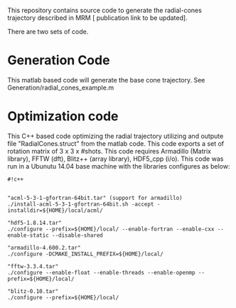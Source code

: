 This repository contains source code to generate the radial-cones trajectory described in MRM [ publication link to be updated]. 

There are two sets of code.

# Generation Code #
This matlab based code will generate the base cone trajectory.  See Generation/radial_cones_example.m

# Optimization code #
This C++ based code optimizing the radial trajectory utilizing and outpute file "RadialCones.struct" from the matlab code. This code exports a set of rotation matrix of 3 x 3 x #shots. This code requires Armadillo (Matrix library), FFTW (dft), Blitz++ (array library), HDF5_cpp (i/o).  This code was run in a Ubunutu 14.04 base machine with the libraries configures as below:

```
#!c++


"acml-5-3-1-gfortran-64bit.tar" (support for armadillo)
./install-acml-5-3-1-gfortran-64bit.sh -accept -installdir=${HOME}/local/acml/  

"hdf5-1.8.14.tar"
./configure --prefix=${HOME}/local/ --enable-fortran --enable-cxx --enable-static --disable-shared  

"armadillo-4.600.2.tar"
./configure -DCMAKE_INSTALL_PREFIX=${HOME}/local/   

"fftw-3.3.4.tar"
./configure --enable-float --enable-threads --enable-openmp --prefix=${HOME}/local/

"blitz-0.10.tar"
./configure --prefix=${HOME}/local/



```